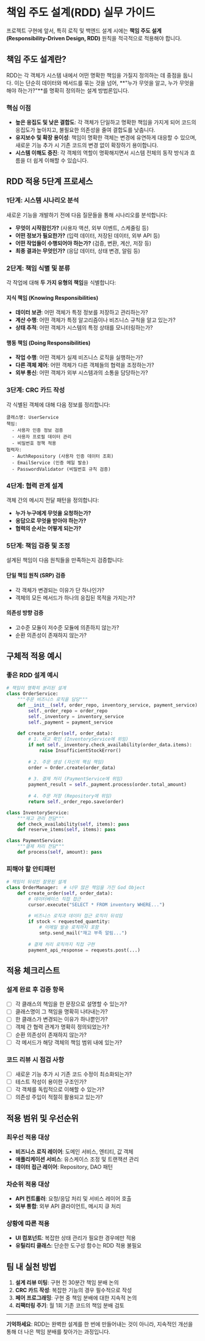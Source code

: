 # 책임 주도 설계(RDD) 실무 가이드

프로젝트 구현에 앞서, 특히 로직 및 백엔드 설계 시에는 **책임 주도 설계(Responsibility-Driven Design, RDD)** 원칙을 적극적으로 적용해야 합니다.

## 책임 주도 설계란?

RDD는 각 객체가 시스템 내에서 어떤 명확한 책임을 가질지 정의하는 데 중점을 둡니다. 이는 단순히 데이터와 메서드를 묶는 것을 넘어, **"누가 무엇을 알고, 누가 무엇을 해야 하는가?"**를 명확히 정의하는 설계 방법론입니다.

### 핵심 이점
- **높은 응집도 및 낮은 결합도**: 각 객체가 단일하고 명확한 책임을 가지게 되어 코드의 응집도가 높아지고, 불필요한 의존성을 줄여 결합도를 낮춥니다.
- **유지보수 및 확장 용이성**: 책임이 명확한 객체는 변경에 유연하게 대응할 수 있으며, 새로운 기능 추가 시 기존 코드의 변경 없이 확장하기 용이합니다.
- **시스템 이해도 증진**: 각 객체의 역할이 명확해지면서 시스템 전체의 동작 방식과 흐름을 더 쉽게 이해할 수 있습니다.

## RDD 적용 5단계 프로세스

### 1단계: 시스템 시나리오 분석
새로운 기능을 개발하기 전에 다음 질문들을 통해 시나리오를 분석합니다:
- **무엇이 시작점인가?** (사용자 액션, 외부 이벤트, 스케줄링 등)
- **어떤 정보가 필요한가?** (입력 데이터, 저장된 데이터, 외부 API 등)
- **어떤 작업들이 수행되어야 하는가?** (검증, 변환, 계산, 저장 등)
- **최종 결과는 무엇인가?** (응답 데이터, 상태 변경, 알림 등)

### 2단계: 책임 식별 및 분류
각 작업에 대해 **두 가지 유형의 책임**을 식별합니다:

#### 지식 책임 (Knowing Responsibilities)
- **데이터 보관**: 어떤 객체가 특정 정보를 저장하고 관리하는가?
- **계산 수행**: 어떤 객체가 특정 알고리즘이나 비즈니스 규칙을 알고 있는가?
- **상태 추적**: 어떤 객체가 시스템의 특정 상태를 모니터링하는가?

#### 행동 책임 (Doing Responsibilities)
- **작업 수행**: 어떤 객체가 실제 비즈니스 로직을 실행하는가?
- **다른 객체 제어**: 어떤 객체가 다른 객체들의 협력을 조정하는가?
- **외부 통신**: 어떤 객체가 외부 시스템과의 소통을 담당하는가?

### 3단계: CRC 카드 작성
각 식별된 객체에 대해 다음 정보를 정리합니다:

```
클래스명: UserService
책임:
  - 사용자 인증 정보 검증
  - 사용자 프로필 데이터 관리
  - 비밀번호 정책 적용
협력자:
  - AuthRepository (사용자 인증 데이터 조회)
  - EmailService (인증 메일 발송)
  - PasswordValidator (비밀번호 규칙 검증)
```

### 4단계: 협력 관계 설계
객체 간의 메시지 전달 패턴을 정의합니다:
- **누가 누구에게 무엇을 요청하는가?**
- **응답으로 무엇을 받아야 하는가?**
- **협력의 순서는 어떻게 되는가?**

### 5단계: 책임 검증 및 조정
설계된 책임이 다음 원칙들을 만족하는지 검증합니다:

#### 단일 책임 원칙 (SRP) 검증
- 각 객체가 변경되는 이유가 단 하나인가?
- 객체의 모든 메서드가 하나의 응집된 목적을 가지는가?

#### 의존성 방향 검증
- 고수준 모듈이 저수준 모듈에 의존하지 않는가?
- 순환 의존성이 존재하지 않는가?

## 구체적 적용 예시

### 좋은 RDD 설계 예시
```python
# 책임이 명확히 분리된 설계
class OrderService:
    """주문 비즈니스 로직을 담당"""
    def __init__(self, order_repo, inventory_service, payment_service):
        self._order_repo = order_repo
        self._inventory = inventory_service
        self._payment = payment_service
    
    def create_order(self, order_data):
        # 1. 재고 확인 (InventoryService에 위임)
        if not self._inventory.check_availability(order_data.items):
            raise InsufficientStockError()
        
        # 2. 주문 생성 (자신의 핵심 책임)
        order = Order.create(order_data)
        
        # 3. 결제 처리 (PaymentService에 위임)
        payment_result = self._payment.process(order.total_amount)
        
        # 4. 주문 저장 (Repository에 위임)
        return self._order_repo.save(order)

class InventoryService:
    """재고 관리 전담"""
    def check_availability(self, items): pass
    def reserve_items(self, items): pass

class PaymentService:
    """결제 처리 전담"""
    def process(self, amount): pass
```

### 피해야 할 안티패턴
```python
# 책임이 뒤섞인 잘못된 설계
class OrderManager:  # 너무 많은 책임을 가진 God Object
    def create_order(self, order_data):
        # 데이터베이스 직접 접근
        cursor.execute("SELECT * FROM inventory WHERE...")
        
        # 비즈니스 로직과 데이터 접근 로직이 뒤섞임
        if stock < requested_quantity:
            # 이메일 발송 로직까지 포함
            smtp.send_mail("재고 부족 알림...")
        
        # 결제 처리 로직까지 직접 구현
        payment_api_response = requests.post(...)
```

## 적용 체크리스트

### 설계 완료 후 검증 항목
- [ ] 각 클래스의 책임을 한 문장으로 설명할 수 있는가?
- [ ] 클래스명이 그 책임을 명확히 나타내는가?
- [ ] 한 클래스가 변경되는 이유가 하나뿐인가?
- [ ] 객체 간 협력 관계가 명확히 정의되었는가?
- [ ] 순환 의존성이 존재하지 않는가?
- [ ] 각 메서드가 해당 객체의 책임 범위 내에 있는가?

### 코드 리뷰 시 점검 사항
- [ ] 새로운 기능 추가 시 기존 코드 수정이 최소화되는가?
- [ ] 테스트 작성이 용이한 구조인가?
- [ ] 각 객체를 독립적으로 이해할 수 있는가?
- [ ] 의존성 주입이 적절히 활용되고 있는가?

## 적용 범위 및 우선순위

### 최우선 적용 대상
- **비즈니스 로직 레이어**: 도메인 서비스, 엔티티, 값 객체
- **애플리케이션 서비스**: 유스케이스 조정 및 트랜잭션 관리
- **데이터 접근 레이어**: Repository, DAO 패턴

### 차순위 적용 대상
- **API 컨트롤러**: 요청/응답 처리 및 서비스 레이어 호출
- **외부 통합**: 외부 API 클라이언트, 메시지 큐 처리

### 상황에 따른 적용
- **UI 컴포넌트**: 복잡한 상태 관리가 필요한 경우에만 적용
- **유틸리티 클래스**: 단순한 도구성 함수는 RDD 적용 불필요

## 팀 내 실천 방법

1. **설계 리뷰 미팅**: 구현 전 30분간 책임 분배 논의
2. **CRC 카드 작성**: 복잡한 기능의 경우 필수적으로 작성
3. **페어 프로그래밍**: 구현 중 책임 분배에 대한 지속적 논의
4. **리팩터링 주기**: 월 1회 기존 코드의 책임 분배 검토

---

**기억하세요**: RDD는 완벽한 설계를 한 번에 만들어내는 것이 아니라, 지속적인 개선을 통해 더 나은 책임 분배를 찾아가는 과정입니다.


